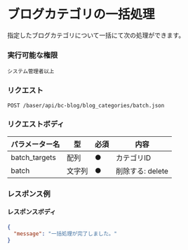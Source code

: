 # ブログカテゴリの一括処理

指定したブログカテゴリについて一括にて次の処理ができます。

### 実行可能な権限
```
システム管理者以上
```

### リクエスト
```
POST /baser/api/bc-blog/blog_categories/batch.json
``` 

### リクエストボディ

| パラメーター名       | 型     | 必須    | 内容                                                 |
|---------------|-------|-------|----------------------------------------------------|
| batch_targets | 配列   | ●     | カテゴリID                                            |
| batch         | 文字列 | ●     | 削除する: delete |

### レスポンス例
#### レスポンスボディ
```json
{
  "message": "一括処理が完了しました。"
}

```
